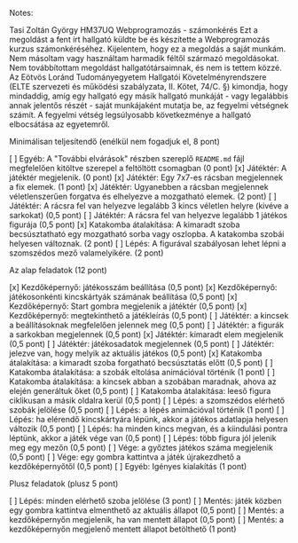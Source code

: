 Notes:


Tasi Zoltán György
HM37UQ
Webprogramozás - számonkérés
Ezt a megoldást a fent írt hallgató küldte be és készítette a Webprogramozás kurzus számonkéréséhez.
Kijelentem, hogy ez a megoldás a saját munkám. Nem másoltam vagy használtam harmadik féltől 
származó megoldásokat. Nem továbbítottam megoldást hallgatótársaimnak, és nem is tettem közzé. 
Az Eötvös Loránd Tudományegyetem Hallgatói Követelményrendszere 
(ELTE szervezeti és működési szabályzata, II. Kötet, 74/C. §) kimondja, hogy mindaddig, 
amíg egy hallgató egy másik hallgató munkáját - vagy legalábbis annak jelentős részét - 
saját munkájaként mutatja be, az fegyelmi vétségnek számít. 
A fegyelmi vétség legsúlyosabb következménye a hallgató elbocsátása az egyetemről.

Minimálisan teljesítendő (enélkül nem fogadjuk el, 8 pont)

[ ] Egyéb: A "További elvárások" részben szereplő `README.md` fájl megfelelően kitöltve szerepel a feltöltött csomagban (0 pont)
[x] Játéktér: A játéktér megjelenik. (0 pont)
[x] Játéktér: Egy 7x7-es rácsban megjelennek a fix elemek. (1 pont)
[x] Játéktér: Ugyanebben a rácsban megjelennek véletlenszerűen forgatva és elhelyezve a mozgatható elemek. (2 pont)
[ ] Játéktér: A rácsra fel van helyezve legalább 3 kincs véletlen helyre (kivéve a sarkokat) (0,5 pont)
[ ] Játéktér: A rácsra fel van helyezve legalább 1 játékos figurája (0,5 pont)
[x] Katakomba átalakítása: A kimaradt szoba becsúsztatható egy mozgatható sorba vagy oszlopba. A katakomba szobái helyesen változnak. (2 pont)
[ ] Lépés: A figurával szabályosan lehet lépni a szomszédos mező valamelyikére. (2 pont)

Az alap feladatok (12 pont)

[x] Kezdőképernyő: játékosszám beállítása (0,5 pont)
[x] Kezdőképernyő: játékosonkénti kincskártyák számának beállítása (0,5 pont)
[x] Kezdőképernyő: Start gombra megjelenik a játéktér (0,5 pont)
[x] Kezdőképernyő: megtekinthető a játékleírás (0,5 pont)
[ ] Játéktér: a kincsek a beállításoknak megfelelően jelennek meg (0,5 pont)
[ ] Játéktér: a figurák a sarkokban megjelennek (0,5 pont)
[x] Játéktér: kimaradt elem megjelenik (0,5 pont)
[ ] Játéktér: játékosadatok megjelennek (0,5 pont)
[ ] Játéktér: jelezve van, hogy melyik az aktuális játékos (0,5 pont)
[x] Katakomba átalakítása: a kimaradt szoba forgatható becsúsztatás előtt (0,5 pont)
[ ] Katakomba átalakítása: a szobák eltolása animációval történik (1 pont)
[ ] Katakomba átalakítása: a kincsek abban a szobában maradnak, ahova az elején generáltuk őket (0,5 pont)
[ ] Katakomba átalakítása: leeső figura ciklikusan a másik oldalra kerül (0,5 pont)
[ ] Lépés: a szomszédos elérhető szobák jelölése (0,5 pont)
[ ] Lépés: a lépés animációval történik (1 pont)
[ ] Lépés: ha elérendő kincskártyára lépünk, akkor a játékos adatlapja helyesen változik (0,5 pont)
[ ] Lépés: ha minden kincs megvan, és a kiindulási pontra léptünk, akkor a játék vége van (0,5 pont)
[ ] Lépés: több figura jól jelenik meg egy mezőn (0,5 pont)
[ ] Vége: a győztes játékos száma megjelenik (0,5 pont)
[ ] Vége: egy gombra kattintva a játék újrakezdhető a kezdőképernyőtől (0,5 pont)
[ ] Egyéb: Igényes kialakítás (1 pont)

Plusz feladatok (plusz 5 pont)

[ ] Lépés: minden elérhető szoba jelölése (3 pont)
[ ] Mentés: játék közben egy gombra kattintva elmenthető az aktuális állapot (0,5 pont)
[ ] Mentés: a kezdőképernyőn megjelenik, ha van mentett állapot (0,5 pont)
[ ] Mentés: a kezdőképernyőn megjelenő mentett állapot betölthető (1 pont)